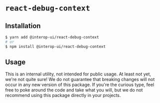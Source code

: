 # `react-debug-context`

## Installation

```sh
$ yarn add @interop-ui/react-debug-context
# or
$ npm install @interop-ui/react-debug-context
```

## Usage

This is an internal utility, not intended for public usage. At least not yet, we're not quite sure! We do not guarantee that breaking changes will not occur in any new version of this package. If you're the curious type, feel free to poke around the code and take what you will, but we do not recommend using this package directly in your projects.
